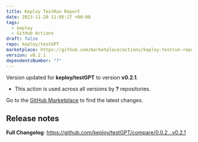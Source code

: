 ```yaml
---
title: Keploy TestRun Report
date: 2023-11-20 11:05:27 +00:00
tags:
  - keploy
  - GitHub Actions
draft: false
repo: keploy/testGPT
marketplace: https://github.com/marketplace/actions/keploy-testrun-report
version: v0.2.1
dependentsNumber: "?"
---
```



Version updated for **keploy/testGPT** to version **v0.2.1**.
- This action is used across all versions by **?** repositories.

Go to the [GitHub Marketplace](https://github.com/marketplace/actions/keploy-testrun-report) to find the latest changes.

## Release notes

**Full Changelog**: https://github.com/keploy/testGPT/compare/0.0.2...v0.2.1
